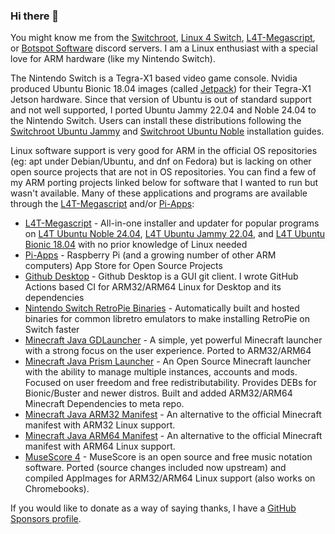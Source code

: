 ### Hi there 👋

You might know me from the [Switchroot](https://discord.gg/N9PPYXjWMY), [Linux 4 Switch](https://discord.gg/53mtKYt), [L4T-Megascript](https://discord.gg/abgW2AG87Z), or [Botspot Software](https://discord.gg/RXSTvaUvuu) discord servers. I am a Linux enthusiast with a special love for ARM hardware (like my Nintendo Switch).

The Nintendo Switch is a Tegra-X1 based video game console. Nvidia produced Ubuntu Bionic 18.04 images (called [Jetpack](https://developer.nvidia.com/embedded/jetpack-archive)) for their Tegra-X1 Jetson hardware. Since that version of Ubuntu is out of standard support and not well supported, I ported Ubuntu Jammy 22.04 and Noble 24.04 to the Nintendo Switch. Users can install these distributions following the [Switchroot Ubuntu Jammy](https://wiki.switchroot.org/wiki/linux/l4t-ubuntu-jammy-installation-guide) and [Switchroot Ubuntu Noble](https://wiki.switchroot.org/wiki/linux/l4t-ubuntu-noble-installation-guide) installation guides.

Linux software support is very good for ARM in the official OS repositories (eg: apt under Debian/Ubuntu, and dnf on Fedora) but is lacking on other open source projects that are not in OS repositories. You can find a few of my ARM porting projects linked below for software that I wanted to run but wasn't available. Many of these applications and programs are available through the [L4T-Megascript](https://github.com/cobalt2727/L4T-Megascript) and/or [Pi-Apps](https://pi-apps.io/):

- [L4T-Megascript](https://github.com/cobalt2727/L4T-Megascript) - All-in-one installer and updater for popular programs on [L4T Ubuntu Noble 24.04](https://wiki.switchroot.org/wiki/linux/l4t-ubuntu-noble-installation-guide), [L4T Ubuntu Jammy 22.04](https://wiki.switchroot.org/wiki/linux/l4t-ubuntu-jammy-installation-guide), and [L4T Ubuntu Bionic 18.04](https://wiki.switchroot.org/wiki/linux/l4t-ubuntu-bionic-installation-guide) with no prior knowledge of Linux needed
- [Pi-Apps](https://github.com/Botspot/pi-apps) - Raspberry Pi (and a growing number of other ARM computers) App Store for Open Source Projects
- [Github Desktop](https://github.com/shiftkey/desktop/pull/897) - Github Desktop is a GUI git client. I wrote GitHub Actions based CI for ARM32/ARM64 Linux for Desktop and its dependencies
- [Nintendo Switch RetroPie Binaries](https://github.com/theofficialgman/RetroPie-Binaries) - Automatically built and hosted binaries for common libretro emulators to make installing RetroPie on Switch faster
- [Minecraft Java GDLauncher](https://github.com/Pi-Apps-Coders/files/releases/tag/large-files) - A simple, yet powerful Minecraft launcher with a strong focus on the user experience. Ported to ARM32/ARM64
- [Minecraft Java Prism Launcher](https://prismlauncher.org/download/linux/#debian-pi-os-ubuntu-(arm3264)) - An Open Source Minecraft launcher with the ability to manage multiple instances, accounts and mods. Focused on user freedom and free redistributability. Provides DEBs for Bionic/Buster and newer distros. Built and added ARM32/ARM64 Minecraft Dependencies to meta repo.
- [Minecraft Java ARM32 Manifest](https://github.com/theofficialgman/piston-meta-arm32) - An alternative to the official Minecraft manifest with ARM32 Linux support.
- [Minecraft Java ARM64 Manifest](https://github.com/theofficialgman/piston-meta-arm64) - An alternative to the official Minecraft manifest with ARM64 Linux support.
- [MuseScore 4](https://github.com/musescore/MuseScore/pulls?q=is%3Apr+is%3Aclosed+author%3Atheofficialgman) - MuseScore is an open source and free music notation software. Ported (source changes included now upstream) and compiled AppImages for ARM32/ARM64 Linux support (also works on Chromebooks).

If you would like to donate as a way of saying thanks, I have a [GitHub Sponsors profile](https://github.com/sponsors/theofficialgman).
